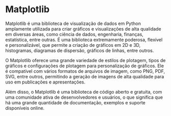 # Matplotlib 

Matplotlib é uma biblioteca de visualização de dados em Python amplamente utilizada para criar gráficos e visualizações de alta qualidade em diversas áreas, como ciência de dados, engenharia, finanças, estatística, entre outras. É uma biblioteca extremamente poderosa, flexível e personalizável, que permite a criação de gráficos em 2D e 3D, histogramas, diagramas de dispersão, gráficos de linhas, entre outros.

O Matplotlib oferece uma grande variedade de estilos de plotagem, tipos de gráficos e configurações de plotagem para personalização de gráficos. Ele é compatível com vários formatos de arquivos de imagem, como PNG, PDF, SVG, entre outros, permitindo a geração de imagens de alta qualidade para uso em publicações e apresentações.

Além disso, o Matplotlib é uma biblioteca de código aberto e gratuita, com uma comunidade ativa de desenvolvedores e usuários, o que significa que há uma grande quantidade de documentação, exemplos e suporte disponíveis online.
